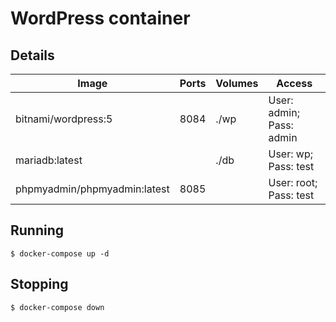 # WordPress container

## Details
| Image                        | Ports | Volumes | Access                   |
|------------------------------|-------|---------|--------------------------|
| bitnami/wordpress:5          | 8084  | ./wp    | User: admin; Pass: admin |
| mariadb:latest               |       | ./db    | User: wp; Pass: test     |
| phpmyadmin/phpmyadmin:latest | 8085  |         | User: root; Pass: test   |

## Running
`$ docker-compose up -d`

## Stopping
`$ docker-compose down`
